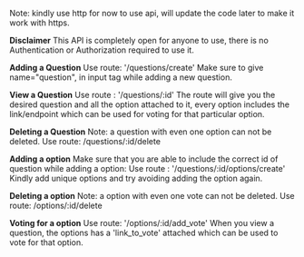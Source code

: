 Note: kindly use http for now to use api, will update the code later to make it work with https.

**Disclaimer**
This API is completely open for anyone to use, there is no Authentication or Authorization required to use it.

**Adding a Question**
Use route: '/questions/create'
Make sure to give name="question", in input tag while adding a new question.

**View a Question**
Use route : '/questions/:id'
The route will give you the desired question and all the option attached to it, every option includes the link/endpoint which can be used for voting for that particular option.

**Deleting a Question**
Note: a question with even one option can not be deleted.
Use route: /questions/:id/delete

**Adding a option**
Make sure that you are able to include the correct id of question while adding a option:
Use route : '/questions/:id/options/create' 
Kindly add unique options and try avoiding adding the option again.

**Deleting a option**
Note: a option with even one vote can not be deleted.
Use route: /options/:id/delete

**Voting for a option**
Use route: '/options/:id/add_vote'
When you view a question, the options has a 'link_to_vote' attached which can be used to vote for that option. 





